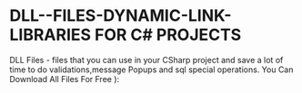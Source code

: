 # DLL--FILES-DYNAMIC-LINK-LIBRARIES FOR C# PROJECTS
DLL Files - files that you can use in your CSharp project and save a lot of time to do validations,message Popups and sql special operations. You Can Download All Files For Free ): 

